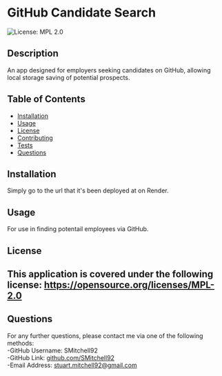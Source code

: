 # GitHub Candidate Search
![License: MPL 2.0](https://img.shields.io/badge/License-MPL_2.0-brightgreen.svg)

## Description

An app designed for employers seeking candidates on GitHub, allowing local storage saving of potential prospects.

## Table of Contents

- [Installation](#installation)
- [Usage](#usage)
- [License](#license)
- [Contributing](#contributing)
- [Tests](#tests)
- [Questions](#questions)

## Installation

Simply go to the url that it's been deployed at on Render.

## Usage

For use in finding potentail employees via GitHub.


## License


This application is covered under the following license: https://opensource.org/licenses/MPL-2.0
---

## Questions

For any further questions, please contact me via one of the following methods: <br/>
-GitHub Username: SMitchell92  <br/>
-GitHub Link: [github.com/SMitchell92](github.com/SMitchell92) <br/>
-Email Address: stuart.mitchell92@gmail.com  <br/>